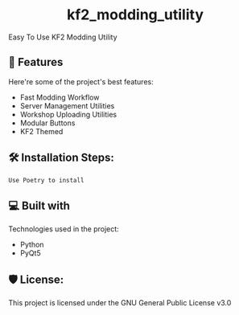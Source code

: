 <h1 id="title" align="center">kf2_modding_utility</h1>

<p id="description">Easy To Use KF2 Modding Utility</p>

  
  
<h2>💪 Features</h2>

Here're some of the project's best features:

*   Fast Modding Workflow
*   Server Management Utilities
*   Workshop Uploading Utilities
*   Modular Buttons
*   KF2 Themed

<h2>🛠️ Installation Steps:</h2>

```
Use Poetry to install
```

  
  
<h2>💻 Built with</h2>

Technologies used in the project:

*   Python
*   PyQt5

<h2>🛡️ License:</h2>

This project is licensed under the GNU General Public License v3.0
